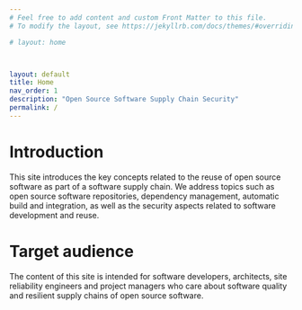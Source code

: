 ```yaml
---
# Feel free to add content and custom Front Matter to this file.
# To modify the layout, see https://jekyllrb.com/docs/themes/#overriding-theme-defaults

# layout: home



layout: default
title: Home
nav_order: 1
description: "Open Source Software Supply Chain Security"
permalink: /
---
```


# Introduction

This site introduces the key concepts related to the reuse of open source software as part of a software supply chain. We address topics such as open source software repositories, dependency management, automatic build and integration, as well as the security aspects related to software development and reuse.

# Target audience

The content of this site is intended for software developers, architects, site reliability engineers and project managers who care about software quality and resilient supply chains of open source software.
